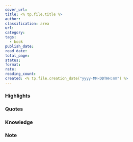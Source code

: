 ```yaml
---
cover_url: 
title: <% tp.file.title %>
author: 
classification: area
url: 
category: 
tags:
  - book
publish_date: 
read_date: 
total_page: 
status: 
format: 
rate: 
reading_count: 
created: <% tp.file.creation_date("yyyy-MM-DDTHH:mm") %>
---
```


### Highlights

### Quotes

### Knowledge

### Note
